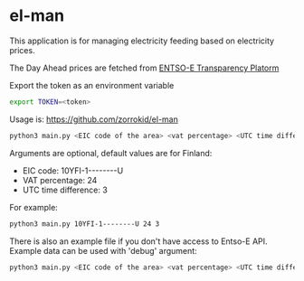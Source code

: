 # el-man

This application is for managing electricity feeding based on electricity prices.

The Day Ahead prices are fetched from [ENTSO-E Transparency Platorm](https://transparency.entsoe.eu/)

Export the token as an environment variable

```bash
export TOKEN=<token>
```

Usage is:
https://github.com/zorrokid/el-man
```bash
python3 main.py <EIC code of the area> <vat percentage> <UTC time difference in hours> 
```

Arguments are optional, default values are for Finland:
- EIC code: 10YFI-1--------U
- VAT percentage: 24
- UTC time difference: 3

For example:

```bash
python3 main.py 10YFI-1--------U 24 3
```

There is also an example file if you don't have access to Entso-E API. Example data can be used with 'debug' argument:

```bash
python3 main.py <EIC code of the area> <vat percentage> <UTC time difference in hours> debug
```
